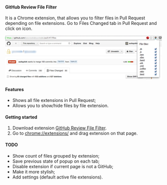 #### GitHub Review File Filter

It is a Chrome extension, that allows you to filter files in Pull Request depending on file extensions. Go to Files Changed tab in Pull Request and click on icon.

![Screenshot](screenshot.png)


#### Features

* Shows all file extensions in Pull Request;
* Allows you to show/hide files by file extension.

#### Getting started

1. Download extension [GitHub Review File Filter](https://dl.dropboxusercontent.com/u/9900414/github-review-file-filter.crx).
2. Go to [chrome://extensions/](chrome://extensions/) and drag extension on that page.

#### TODO

* Show count of files grouped by extension;
* Save previous state of popup on each tab;
* Disable extension if current page is not a GitHub;
* Make it more stylish;
* Add settings (default active file extensions).